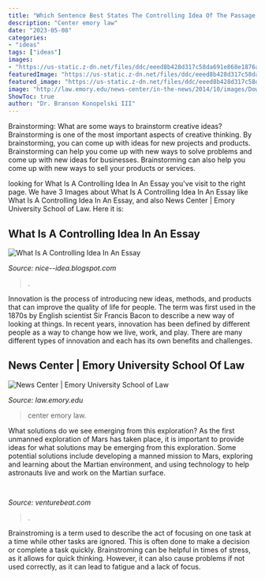 ```yaml
---
title: "Which Sentence Best States The Controlling Idea Of The Passage Quizlet : What Is A Controlling Idea In An Essay"
description: "Center emory law"
date: "2023-05-08"
categories:
- "ideas"
tags: ["ideas"]
images:
- "https://us-static.z-dn.net/files/ddc/eeed8b428d317c58da691e868e1876a0.png"
featuredImage: "https://us-static.z-dn.net/files/ddc/eeed8b428d317c58da691e868e1876a0.png"
featured_image: "https://us-static.z-dn.net/files/ddc/eeed8b428d317c58da691e868e1876a0.png"
image: "http://law.emory.edu/news-center/in-the-news/2014/10/images/Dowd-189-117.jpg"
ShowToc: true
author: "Dr. Branson Konopelski III"
---
```



Brainstorming: What are some ways to brainstorm creative ideas?
Brainstorming is one of the most important aspects of creative thinking. By brainstorming, you can come up with ideas for new projects and products. Brainstorming can help you come up with new ways to solve problems and come up with new ideas for businesses. Brainstorming can also help you come up with new ways to sell your products or services.

	

		
looking for What Is A Controlling Idea In An Essay you've visit to the right page. We have 3 Images about What Is A Controlling Idea In An Essay like What Is A Controlling Idea In An Essay,  and also News Center | Emory University School of Law. Here it is:
		
    
## What Is A Controlling Idea In An Essay

<img loading=lazy src="https://us-static.z-dn.net/files/ddc/eeed8b428d317c58da691e868e1876a0.png" onerror="this.onerror=null;this.src='https://tse3.mm.bing.net/th?id=OIP.hJg2mnHXE7_Gg4NwJRw6BAHaHa&amp;pid=15.1';" alt="What Is A Controlling Idea In An Essay">

_Source: nice--idea.blogspot.com_

>. 

	

Innovation is the process of introducing new ideas, methods, and products that can improve the quality of life for people. The term was first used in the 1870s by English scientist Sir Francis Bacon to describe a new way of looking at things. In recent years, innovation has been defined by different people as a way to change how we live, work, and play. There are many different types of innovation and each has its own benefits and challenges.

    
## News Center | Emory University School Of Law

<img loading=lazy src="http://law.emory.edu/news-center/in-the-news/2014/10/images/Dowd-189-117.jpg" onerror="this.onerror=null;this.src='https://tse2.mm.bing.net/th?id=OIP.RhA518yYO0dpg2ACGb53CAAAAA&amp;pid=15.1';" alt="News Center | Emory University School of Law">

_Source: law.emory.edu_

>center emory law. 

	

What solutions do we see emerging from this exploration?
As the first unmanned exploration of Mars has taken place, it is important to provide ideas for what solutions may be emerging from this exploration. Some potential solutions include developing a manned mission to Mars, exploring and learning about the Martian environment, and using technology to help astronauts live and work on the Martian surface.

    
## 

<img loading=lazy src="https://venturebeat.com/wp-content/uploads/2020/05/deserted-islands-devops.png?w=800" onerror="this.onerror=null;this.src='https://tse4.mm.bing.net/th?id=OIP.UGt6QPKIHa9PnAKD-gUZaAHaE5&amp;pid=15.1';" alt="">

_Source: venturebeat.com_

>. 

	

Brainstroming is a term used to describe the act of focusing on one task at a time while other tasks are ignored. This is often done to make a decision or complete a task quickly. Brainstroming can be helpful in times of stress, as it allows for quick thinking. However, it can also cause problems if not used correctly, as it can lead to fatigue and a lack of focus.

